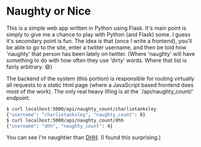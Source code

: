 # Naughty or Nice

This is a simple web app written in Python using Flask.  It's main
point is simply to give me a chance to play with Python (and Flask)
some.  I guess it's secondary point is fun.  The idea is that (once I
write a frontend), you'll be able to go to the site, enter a twitter
username, and then be told how 'naughty' that person has been lately
on twitter.  (Where 'naughty' will have something to do with how often
they use 'dirty' words.  Where that list is fairly arbitrary. :smile:)

The backend of the system (this portion) is responsible for routing
virtually all requests to a static html page (where a JavaScript based
frontend does most of the work).  The only real heavy lifing is at the
`/api/naughty_count/<username>' endpoint.

```sh
$ curl localhost:5000/api/naughty_count/charlietanksley
{"username": "charlietanksley", "naughty_count": 8}
$ curl localhost:5000/api/naughty_count/dhh
{"username": "dhh", "naughty_count": 4}
```

You can see I'm naughtier than [DHH](https://twitter.com/dhh).  (I
found this surprising.)
